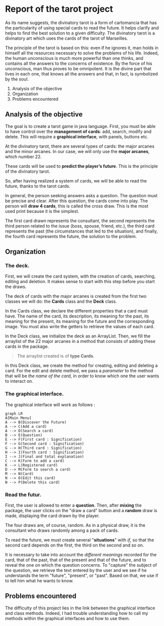 # Report of the tarot project

As its name suggests, the divinatory tarot is a form of cartomancia that has the particularity of using special cards to read the future. It helps clarify and helps to find the best solution to a given difficulty. The divinatory tarot is a divinatory art which uses the cards of the tarot of Marseilles.

The principle of the tarot is based on this: even if he ignores it, man holds in himself all the resources necessary to solve the problems of his life. Indeed, the human unconscious is much more powerful than one thinks, and contains all the answers to the concerns of existence. By the force of his unconscious, man thus proves to be omnipotent. It is the divine part that lives in each one, that knows all the answers and that, in fact, is symbolized by the soul.

 1. Analysis of the objective
 2. Organization
 3. Problems encountered


## Analysis of the objective

The goal is to create a tarot game in java language. First, you must be able to have control over the **management of cards**: add, search, modify and delete. 
This will require a **graphical interface**, with panels, buttons etc. 

At the divinatory tarot, there are several types of cards: the major arcanes and the minor arcanes. In our case, we will only use the **major arcanes**, which number 22.

These cards will be used to **predict the player’s future**. This is the principle of the divinatory tarot.

So, after having realized a system of cards, we will be able to read the future, thanks to the tarot cards. 

In general, the person seeking answers asks a question. The question must be precise and clear. After this question, the cards come into play. The person will **draw 4 cards**, this is called the cross draw. This is the most used print because it is the simplest.

The first card drawn represents the consultant, the second represents the third person related to the issue (boss, spouse, friend, etc.), the third card represents the past (the circumstances that led to the situation), and finally, the fourth card represents the future, the solution to the problem.

## Organization

### The deck.
First, we will create the card system, with the creation of cards, searching, editing and deletion. It makes sense to start with this step before you start the draws.

The deck of cards with the major arcanes is created from the first two classes we will do: the **Cards** class and the **Deck** class.

In the Cards class, we declare the different properties that a card must have. The name of the card, its description, its meaning for the past, its meaning for the present, its meaning for the future and the corresponding image. You must also write the getters to retrieve the values of each card.

In the Deck class, we initialize the deck as an ArrayList. Then, we fill the arraylist of the 22 major arcanes in a method that consists of adding these cards in the package.

> The arraylist created is of **type Cards**.

In this Deck class, we create the method for creating, editing and deleting a card. For the edit and delete method, we pass a *parameter* to the method that will be *the name of the card*, in order to know which one the user wants to interact on.

### The graphical interface.

The graphical interface will work as follows :

```mermaid
graph LR
A[Main Menu]
A --> B(Discover the Future)
A --> C(Add a card)
A --> D(Search a card)
B --> E(Question)
E --> F(First card : Signification)
F --> G(Second card : Signification)
G --> H(Third card : Signification)
H --> I(Fourth card : Signification)
I --> J(Final and total explanation)
C --> K(Form to add a card) 
K --> L(Registered card)
D --> M(Form to search a card) 
M --> N(Card)
N --> O(Edit this card)
N --> P(Delete this card)
```
### Read the futur.

First, the user is allowed to enter a **question**. Then, after **mixing** the package, the user clicks on the "draw a card" button and a **random** draw is made, displaying the card drawn by the player.

The four draws are, of course, random. As in a physical draw, it is the consultant who draws randomly among a pack of cards.

To read the future, we must create several "**situations**" with *if*, so that the second card depends on the first, the third on the second and so on.

It is necessary to take into account the *different meanings* recorded for the card, that of the past, that of the present and that of the future, and to reveal the one on which the question concerns. To "capture" the subject of the question, we retrieve the text entered by the user and we see if he understands the term "future", "present", or "past". Based on that, we use if to tell him what he wants to know.

## Problems encountered 

The difficulty of this project lies in the link between the graphical interface and class methods. Indeed, I had trouble understanding how to call my methods within the graphical interfaces and how to use them.

